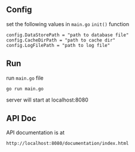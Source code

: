 ## Config

set the following values in `main.go` `init()` function

	config.DataStorePath = "path to database file"
	config.CacheDirPath = "path to cache dir"
	config.LogFilePath = "path to log file"
	
	
## Run

run `main.go` file

`go run main.go`	

server will start at localhost:8080

## API Doc

API documentation is at 

`http://localhost:8080/documentation/index.html`

## 